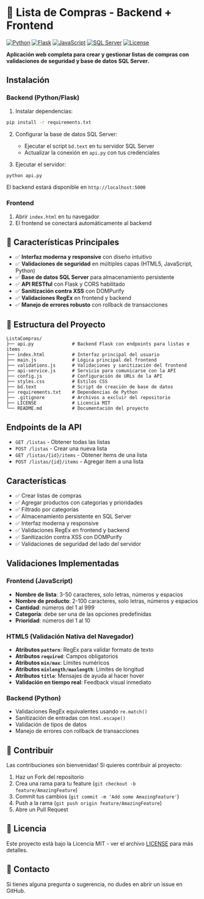 # 🛒 Lista de Compras - Backend + Frontend

[![Python](https://img.shields.io/badge/Python-3.8+-blue.svg)](https://www.python.org/)
[![Flask](https://img.shields.io/badge/Flask-2.3+-green.svg)](https://flask.palletsprojects.com/)
[![JavaScript](https://img.shields.io/badge/JavaScript-ES6+-yellow.svg)](https://developer.mozilla.org/en-US/docs/Web/JavaScript)
[![SQL Server](https://img.shields.io/badge/SQL%20Server-2019+-red.svg)](https://www.microsoft.com/en-us/sql-server/)
[![License](https://img.shields.io/badge/License-MIT-green.svg)](LICENSE)

**Aplicación web completa para crear y gestionar listas de compras con validaciones de seguridad y base de datos SQL Server.**

## Instalación

### Backend (Python/Flask)

1. Instalar dependencias:
```bash
pip install -r requirements.txt
```

2. Configurar la base de datos SQL Server:
   - Ejecutar el script `bd.text` en tu servidor SQL Server
   - Actualizar la conexión en `api.py` con tus credenciales

3. Ejecutar el servidor:
```bash
python api.py
```

El backend estará disponible en `http://localhost:5000`

### Frontend

1. Abrir `index.html` en tu navegador
2. El frontend se conectará automáticamente al backend

## 🚀 Características Principales

- ✅ **Interfaz moderna y responsive** con diseño intuitivo
- ✅ **Validaciones de seguridad** en múltiples capas (HTML5, JavaScript, Python)
- ✅ **Base de datos SQL Server** para almacenamiento persistente
- ✅ **API RESTful** con Flask y CORS habilitado
- ✅ **Sanitización contra XSS** con DOMPurify
- ✅ **Validaciones RegEx** en frontend y backend
- ✅ **Manejo de errores robusto** con rollback de transacciones

## 📁 Estructura del Proyecto

```
ListaCompras/
├── api.py              # Backend Flask con endpoints para listas e items
├── index.html          # Interfaz principal del usuario
├── main.js             # Lógica principal del frontend
├── validations.js      # Validaciones y sanitización del frontend
├── api-service.js      # Servicio para comunicarse con la API
├── config.js           # Configuración de URLs de la API
├── styles.css          # Estilos CSS
├── bd.text             # Script de creación de base de datos
├── requirements.txt    # Dependencias de Python
├── .gitignore          # Archivos a excluir del repositorio
├── LICENSE             # Licencia MIT
└── README.md           # Documentación del proyecto
```

## Endpoints de la API

- `GET /listas` - Obtener todas las listas
- `POST /listas` - Crear una nueva lista
- `GET /listas/{id}/items` - Obtener items de una lista
- `POST /listas/{id}/items` - Agregar item a una lista

## Características

- ✅ Crear listas de compras
- ✅ Agregar productos con categorías y prioridades
- ✅ Filtrado por categorías
- ✅ Almacenamiento persistente en SQL Server
- ✅ Interfaz moderna y responsive
- ✅ Validaciones RegEx en frontend y backend
- ✅ Sanitización contra XSS con DOMPurify
- ✅ Validaciones de seguridad del lado del servidor

## Validaciones Implementadas

### Frontend (JavaScript)
- **Nombre de lista**: 3-50 caracteres, solo letras, números y espacios
- **Nombre de producto**: 2-100 caracteres, solo letras, números y espacios  
- **Cantidad**: números del 1 al 999
- **Categoría**: debe ser una de las opciones predefinidas
- **Prioridad**: números del 1 al 10

### HTML5 (Validación Nativa del Navegador)
- **Atributos `pattern`**: RegEx para validar formato de texto
- **Atributos `required`**: Campos obligatorios
- **Atributos `min/max`**: Límites numéricos
- **Atributos `minlength/maxlength`**: Límites de longitud
- **Atributos `title`**: Mensajes de ayuda al hacer hover
- **Validación en tiempo real**: Feedback visual inmediato

### Backend (Python)
- Validaciones RegEx equivalentes usando `re.match()`
- Sanitización de entradas con `html.escape()`
- Validación de tipos de datos
- Manejo de errores con rollback de transacciones

## 🤝 Contribuir

Las contribuciones son bienvenidas! Si quieres contribuir al proyecto:

1. Haz un Fork del repositorio
2. Crea una rama para tu feature (`git checkout -b feature/AmazingFeature`)
3. Commit tus cambios (`git commit -m 'Add some AmazingFeature'`)
4. Push a la rama (`git push origin feature/AmazingFeature`)
5. Abre un Pull Request

## 📝 Licencia

Este proyecto está bajo la Licencia MIT - ver el archivo [LICENSE](LICENSE) para más detalles.

## 📧 Contacto

Si tienes alguna pregunta o sugerencia, no dudes en abrir un issue en GitHub.
